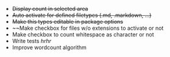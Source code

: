 - ~~Display count in selected area~~
- ~~Auto activate for defined filetypes (.md, .markdown, ...)~~
- ~~Make this types editable in package options~~
- ~~Make checkbox for files w/o extensions to activate or not
- Make checkbox to count whitespace as character or not
- Write tests *hrhr*
- Improve wordcount algorithm
